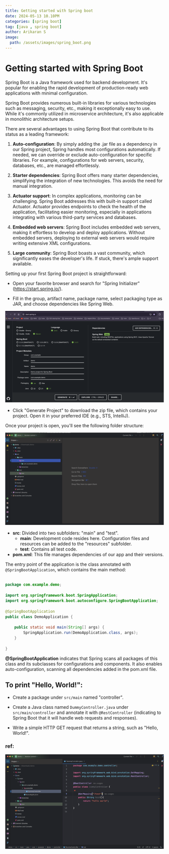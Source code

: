 ```yaml
---
title: Getting started with Spring boot
date: 2024-05-13 10.10PM
categories: [spring boot]
tag: [java , spring boot]
author: Arikaran S
image:
  path: /assets/images/spring_boot.png
---
```

# Getting started with Spring Boot

Spring Boot is a Java framework used for backend development. It's popular for enabling the rapid development of production-ready web applications with minimal configuration.

Spring Boot provides numerous built-in libraries for various technologies such as messaging, security, etc., making it exceptionally easy to use. While it's commonly utilized in microservice architecture, it's also applicable in monolithic architecture setups.

There are several advantages to using Spring Boot that contribute to its status as a leading framework:

1. **Auto-configuration**: By simply adding the .jar file as a dependency in our Spring project, Spring handles most configurations automatically. If needed, we can override or exclude auto-configuration for specific libraries. For example, configurations for web servers, security, databases, etc., are managed effortlessly.

2. **Starter dependencies**: Spring Boot offers many starter dependencies, simplifying the integration of new technologies. This avoids the need for manual integration.

3. **Actuator support**: In complex applications, monitoring can be challenging. Spring Boot addresses this with built-in support called Actuator. Actuator provides endpoints to check the health of the application, facilitating easier monitoring, especially in applications integrating with various third-party services and databases.

4. **Embedded web servers**: Spring Boot includes embedded web servers, making it effortless to develop and deploy applications. Without embedded servers, deploying to external web servers would require writing extensive XML configurations.

5. **Large community**: Spring Boot boasts a vast community, which significantly eases the developer's life. If stuck, there's ample support available.

Setting up your first Spring Boot project is straightforward:

- Open your favorite browser and search for "Spring Initializer" (https://start.spring.io/).

- Fill in the group, artifact name, package name, select packaging type as JAR, and choose dependencies like Spring Web.

![A screenshot](/assets/images/spring_io.png)

- Click "Generate Project" to download the zip file, which contains your project. Open it in your preferred IDE (e.g., STS, IntelliJ).

Once your project is open, you'll see the following folder structure:

![A screenshot](/assets/images/spring_folder_structure.png)

- **src**: Divided into two subfolders: "main" and "test".
    - **main**: Development code resides here. Configuration files and resources can be added to the "resources" subfolder.
    - **test**: Contains all test code.
- **pom.xml**: This file manages dependencies of our app and their versions.

The entry point of the application is the class annotated with `@SpringBootApplication`, which contains the main method:

```java

package com.example.demo;

import org.springframework.boot.SpringApplication;
import org.springframework.boot.autoconfigure.SpringBootApplication;

@SpringBootApplication
public class DemoApplication {

    public static void main(String[] args) {
        SpringApplication.run(DemoApplication.class, args);
    }

}

```
**@SpringBootApplication** indicates that Spring scans all packages of this class and its subclasses for configurations and components. It also enables auto-configuration, scanning all dependencies added in the pom.xml file.

## To print "Hello, World!":

- Create a package under `src/main` named "controller".

- Create a Java class named `DummyController.java` under `src/main/controller` and annotate it with `@RestController` (indicating to Spring Boot that it will handle web requests and responses).

- Write a simple HTTP GET request that returns a string, such as "Hello, World!".

### ref:

![A screenshot](/assets/images/DummyController.png)
 